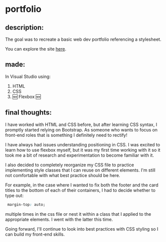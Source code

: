 # portfolio

## description:
The goal was to recreate a basic web dev portfolio referencing a stylesheet.

You can explore the site [here](https://chenallee.github.io/portfolio/index.html).

## made:
In Visual Studio using:
1. HTML
2. CSS
3. :new: Flexbox :new:

## final thoughts:
I have worked with HTML and CSS before, but after learning CSS syntax, I promptly started relying on Bootstrap. As someone who wants to focus on front-end roles that is something I definitely need to rectify!

I have always had issues understanding positioning in CSS. I was excited to learn how to use flexbox myself, but it was my first time working with it so it took me a bit of research and experimentation to become familiar with it.

I also decided to completely reorganize my CSS file to practice implementing style classes that I can reuse on different elements. I'm still not comfortable with what best practice should be here. 

For example, in the case where I wanted to fix both the footer and the card titles to the bottom of each of their containers, I had to decide whether to type out:
```css
 margin-top: auto;
```
multiple times in the css file or nest it within a class that I applied to the appropriate elements. I went with the latter this time.

Going forward, I'll continue to look into best practices with CSS styling so I can build my front-end skills.